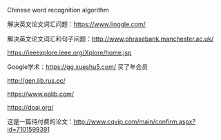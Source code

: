 Chinese word recognition algorithm

解决英文论文词汇问题：https://www.linggle.com/ 

解决英文论文词汇和句子问题：http://www.phrasebank.manchester.ac.uk/

https://ieeexplore.ieee.org/Xplore/home.jsp

Google学术：https://gg.xueshu5.com/ 买了年会员

http://gen.lib.rus.ec/

https://www.oalib.com/

https://doaj.org/

这是一篇待付费的论文：http://www.cqvip.com/main/confirm.aspx?id=7101599391